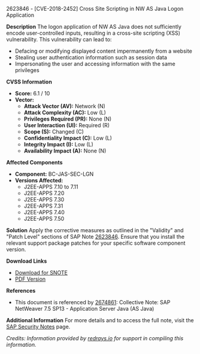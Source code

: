2623846 - [CVE-2018-2452] Cross Site Scripting in NW AS Java Logon Application

**Description**
The logon application of NW AS Java does not sufficiently encode user-controlled inputs, resulting in a cross-site scripting (XSS) vulnerability. This vulnerability can lead to:
- Defacing or modifying displayed content impermanently from a website
- Stealing user authentication information such as session data
- Impersonating the user and accessing information with the same privileges

**CVSS Information**
- **Score:** 6.1 / 10
- **Vector:** 
  - **Attack Vector (AV):** Network (N)
  - **Attack Complexity (AC):** Low (L)
  - **Privileges Required (PR):** None (N)
  - **User Interaction (UI):** Required (R)
  - **Scope (S):** Changed (C)
  - **Confidentiality Impact (C):** Low (L)
  - **Integrity Impact (I):** Low (L)
  - **Availability Impact (A):** None (N)

**Affected Components**
- **Component:** BC-JAS-SEC-LGN
- **Versions Affected:**
  - J2EE-APPS 7.10 to 7.11
  - J2EE-APPS 7.20
  - J2EE-APPS 7.30
  - J2EE-APPS 7.31
  - J2EE-APPS 7.40
  - J2EE-APPS 7.50

**Solution**
Apply the corrective measures as outlined in the "Validity" and "Patch Level" sections of SAP Note [2623846](https://me.sap.com/notes/0002623846). Ensure that you install the relevant support package patches for your specific software component version.

**Download Links**
- [Download for SNOTE](https://notesdownloads.sap.com/note/0040000001779382018)
- [PDF Version](https://userapps.support.sap.com/sap/support/sfm/notes/print/0002623846?language=en-US&token=3682CD5CEF24D2CE85EF273C4D649B38)

**References**
- This document is referenced by [2674861](https://me.sap.com/notes/2674861): Collective Note: SAP NetWeaver 7.5 SP13 - Application Server Java (AS Java)

**Additional Information**
For more details and to access the full note, visit the [SAP Security Notes](https://me.sap.com/securitynotes) page.

*Credits: Information provided by [redrays.io](https://redrays.io) for support in compiling this information.*